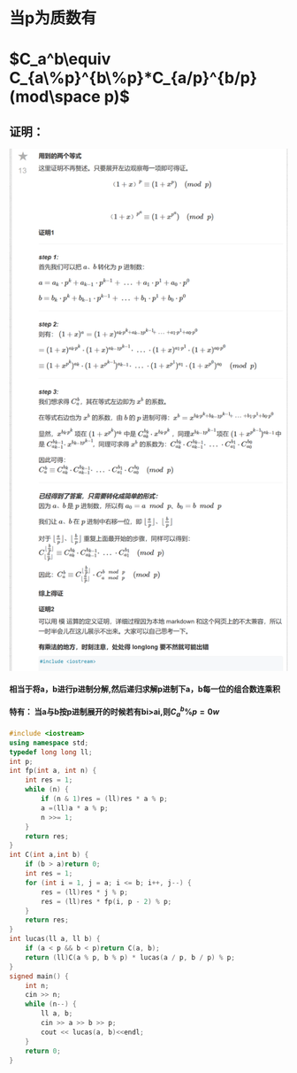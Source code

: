 # 当p为质数有
# $C_a^b\equiv C_{a\%p}^{b\%p}*C_{a/p}^{b/p}(mod\space p)$

## 证明：
![图 1](/images/c4a3c1c35a8f7d6516412bdbd64148ab64f9f3b26dc8d223c002f48954bc8595.png)  

#### 相当于将a，b进行p进制分解,然后递归求解p进制下a，b每一位的组合数连乘积
#### 特有： 当a与b按p进制展开的时候若有bi>ai,则$C_a^b\% p=0w$

```cpp
#include <iostream>
using namespace std;
typedef long long ll;
int p;
int fp(int a, int n) {
	int res = 1;
	while (n) {
		if (n & 1)res = (ll)res * a % p;
		a =(ll)a * a % p;
		n >>= 1;
	}
	return res;
}
int C(int a,int b) {
	if (b > a)return 0;
	int res = 1;
	for (int i = 1, j = a; i <= b; i++, j--) {
		res = (ll)res * j % p;
		res = (ll)res * fp(i, p - 2) % p;
	}
	return res;
}
int lucas(ll a, ll b) {
	if (a < p && b < p)return C(a, b);
	return (ll)C(a % p, b % p) * lucas(a / p, b / p) % p;
}
signed main() {
	int n;
	cin >> n;
	while (n--) {
		ll a, b;
		cin >> a >> b >> p;
		cout << lucas(a, b)<<endl;
	}
	return 0;
}
```
